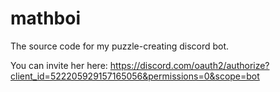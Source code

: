 # mathboi
The source code for my puzzle-creating discord bot.

You can invite her here: https://discord.com/oauth2/authorize?client_id=522205929157165056&permissions=0&scope=bot
